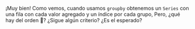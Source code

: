 ¡Muy bien! Como vemos, cuando usamos `groupby` obtenemos un `Series` con una fila con cada valor agregado y un índice por cada grupo, Pero, ¿qué hay del orden 🔢? ¿Sigue algún criterio? ¿Es el esperado?